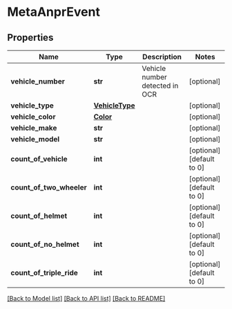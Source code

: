 # MetaAnprEvent

## Properties
Name | Type | Description | Notes
------------ | ------------- | ------------- | -------------
**vehicle_number** | **str** | Vehicle number detected in OCR | [optional] 
**vehicle_type** | [**VehicleType**](VehicleType.md) |  | [optional] 
**vehicle_color** | [**Color**](Color.md) |  | [optional] 
**vehicle_make** | **str** |  | [optional] 
**vehicle_model** | **str** |  | [optional] 
**count_of_vehicle** | **int** |  | [optional] [default to 0]
**count_of_two_wheeler** | **int** |  | [optional] [default to 0]
**count_of_helmet** | **int** |  | [optional] [default to 0]
**count_of_no_helmet** | **int** |  | [optional] [default to 0]
**count_of_triple_ride** | **int** |  | [optional] [default to 0]

[[Back to Model list]](../README.md#documentation-for-models) [[Back to API list]](../README.md#documentation-for-api-endpoints) [[Back to README]](../README.md)


